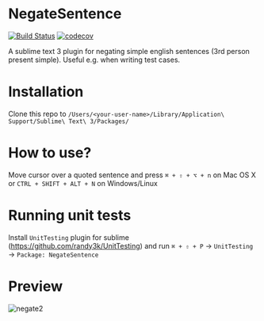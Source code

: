# NegateSentence
[![Build Status](https://travis-ci.org/Bajena/SublimeNegateSentence.svg?branch=master)](https://travis-ci.org/Bajena/SublimeNegateSentence)
[![codecov](https://codecov.io/gh/Bajena/SublimeNegateSentence/branch/master/graph/badge.svg)](https://codecov.io/gh/Bajena/SublimeNegateSentence)

A sublime text 3 plugin for negating simple english sentences (3rd person present simple). Useful e.g. when writing test cases.

# Installation
Clone this repo to `/Users/<your-user-name>/Library/Application\ Support/Sublime\ Text\ 3/Packages/`

# How to use?
Move cursor over a quoted sentence and press `⌘ + ⇧ + ⌥ + n` on Mac OS X or `CTRL + SHIFT + ALT + N` on Windows/Linux

# Running unit tests
Install `UnitTesting` plugin for sublime (https://github.com/randy3k/UnitTesting) and run `⌘ + ⇧ + P` -> `UnitTesting` -> `Package: NegateSentence`

# Preview
![negate2](https://user-images.githubusercontent.com/5732023/31322033-a75066ea-ac8f-11e7-83ca-da47313a800f.gif)
